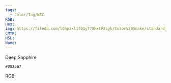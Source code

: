 ```yaml
---
tags:
  - Color/Tag/NTC
RGB:
Hex:
img: https://filedn.com/l0hpzxl1f01yT7GHxtF8cyk/Color%20Snake/standard_csv_to_svg/%23/082567.svg
CMYK:
HSL:
Name:
---
```

Deep Sapphire
```palette
#082567
```
RGB
